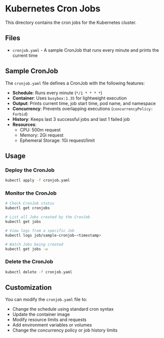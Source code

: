 # Kubernetes Cron Jobs

This directory contains the cron jobs for the Kubernetes cluster.

## Files

- `cronjob.yaml` - A sample CronJob that runs every minute and prints the current time

## Sample CronJob

The `cronjob.yaml` file defines a CronJob with the following features:

- **Schedule**: Runs every minute (`*/1 * * * *`)
- **Container**: Uses `busybox:1.35` for lightweight execution
- **Output**: Prints current time, job start time, pod name, and namespace
- **Concurrency**: Prevents overlapping executions (`concurrencyPolicy: Forbid`)
- **History**: Keeps last 3 successful jobs and last 1 failed job
- **Resources**: 
  - CPU: 500m request
  - Memory: 2Gi request
  - Ephemeral Storage: 1Gi request/limit

## Usage

### Deploy the CronJob

```bash
kubectl apply -f cronjob.yaml
```

### Monitor the CronJob

```bash
# Check CronJob status
kubectl get cronjobs

# List all Jobs created by the CronJob
kubectl get jobs

# View logs from a specific Job
kubectl logs job/sample-cronjob-<timestamp>

# Watch Jobs being created
kubectl get jobs -w
```

### Delete the CronJob

```bash
kubectl delete -f cronjob.yaml
```

## Customization

You can modify the `cronjob.yaml` file to:

- Change the schedule using standard cron syntax
- Update the container image
- Modify resource limits and requests
- Add environment variables or volumes
- Change the concurrency policy or job history limits
